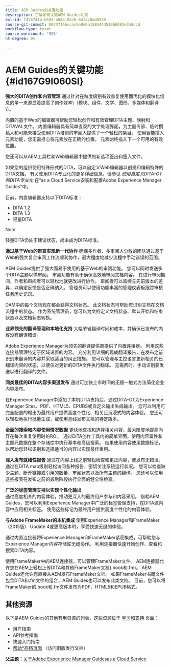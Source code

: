 ```yaml
---
title: AEM Guides的关键功能
description: 了解如何关键AEM Guides功能
exl-id: f456741a-b504-4686-8230-64fac0ad8939
source-git-commit: 8073716bccacbe8d6a158b44d5106b083e3a5dcd
workflow-type: tm+mt
source-wordcount: '926'
ht-degree: 0%

---
```


# AEM Guides的关键功能 {#id167G9I060SI}

**强大的DITA创作和内容管理**
通过针对在粒度级别有效重复使用而优化的模块化信息的单一来源显着提高了创作效率\（模块、组件、文字、图形、多媒体和翻译\）。

内置的基于Web的编辑器可帮助您轻松创作和有效管理DITA主题、映射和DITAVAL文件。 内置编辑器具有简单直观的文字处理界面，为主题专家、临时撰稿人和可能未接受使用DITA培训的审阅人提供了一个轻松的条目。 使用智能插入元素功能，您无需担心将元素放在正确的位置。 元素始终插入下一个可用的有效位置。

您还可以从AEM工具栏和Web编辑器中提供的新选项签出和签入文件。

如果您的组织使用特殊形式的DITA，可以自定义Web编辑器以创建和编辑特殊的DITA文档。 有关使用DITA专业化的更多详细信息，请参见 *使用自定义DITA-OT和DITA专业化* 在“as a Cloud Service安装和配置Adobe Experience Manager Guides”中。

目前，内置编辑器支持以下DITA标准：

* DITA 1.2
* DITA 1.3
* 轻量DITA


>[!NOTE]
>
> 轻量DITA仍处于建议状态，尚未成为DITA标准。

**通过基于Web的审查实现新一代协作**
确保多作者、多审阅人分散的团队通过基于Web的强大复合审阅工作流顺利协作，最大程度地减少流程中手动错误的范围。

AEM Guides提供了强大而易于使用的基于Web的审阅功能。 您可以同时发送多个DITA主题以供审阅。 审阅功能有助于确保高效地审阅文档内容。 在进行审阅期间，作者和审阅者可以轻松地就更改进行协作。 审阅者可以监控与先前版本的差异，以确定反馈是否正确纳入。 管理员可以使用功能丰富的管理仪表板跟踪审核任务历史记录。

DAM中的每个文档现在都会获得文档状态。 此文档状态可帮助您识别文档在文档流程中的状态。 作为系统管理员，您可以为文档定义文档状态、默认开始和结束状态以及文档状态转换。

**业界领先的翻译管理和本地化支持**
大幅节省翻译时间和成本，并确保已发布的内容没有翻译错误。

Adobe Experience Manager为领先的翻译提供商提供了内置连接器。 利用这些连接器管理特定于区域设置的内容。 充分利用详细的现成翻译报告，在发布之前识别未翻译的内容并采取适当的纠正措施。 您可以管理与主控语言更新相关的已翻译内容的状态，以便仅对更新的DITA文件执行翻译。 无需费时、手动识别要发送以进行翻译的文件。

**同类最佳的DITA内容多渠道发布**
通过可加快上市时间的无缝一触式方法简化企业内容发布。

在Experience Manager中添加了本机DITA支持后，通过DITA-OT为Experience Manager Sites、PDF、HTML5、EPUBS或自定义输出生成输出。 您可以利用可完全配置的输出为最终用户提供高度个性化、相关且沉浸式的内容体验。 您还可以轻松地执行批量生成，或使用基线发布文档的特定版本。

**全面的搜索和内容使用情况数据**
更快地查找和选择相关内容，最大限度地提高内容在每次重复使用时的ROI。 通过DITA创作工具内的简单界面，使用内容属性和主题元数据在整个存储库中执行基本和高级搜索。 结果使用内容使用数据标记，以帮助您轻松识别和选择适当的内容以实现最佳重用。

**深入发布就绪性报告**
通过在内容上线之前轻松检查和更正内容，使发布无错误。 通过在DITA map级别轻松访问各种报告，密切关注系统运行状况。 您可以检查缺少主题、断开链接或引用的数量、审阅状态以及所有主题的翻译。 您还可以使用这些报表在发布之前的最后阶段执行全面的健全性检查。

**广泛的标签管理支持以实现个性化输出**\
通过高度相关的内容体验，推动更深入的最终用户参与和内容采用。 借助AEM Guides，您可以利用Experience Manager中广泛的标签管理支持，在DITA源内容中应用相关标签。 使用这些标记为最终用户提供高度个性化的内容体验。

**与Adobe FrameMaker的本机集成**
使用Experience Manager和FrameMaker （2015版） Update 4或更高版本时，享受快速无缝的体验。

通过内置连接器将Experience Manager和FrameMaker紧密集成，可帮助您与Experience Manager内容存储库无缝协作。 利用连接器快速开始创作、查看和搜索DITA内容。

使用FrameMaker中的AEM连接器，可以管理FrameMaker文件。 AEM连接器允许您在AEM上轻松上传DITA和其他FrameMaker文档(.book和.fm)。 AEM Guides还允许您直接从AEM发布FrameMaker文档。 如果FrameMaker书籍文件包含DITA和.fm文件的组合，AEM Guides也可以发布此类文档。 目前，您可以将FrameMaker的.book和.fm文件发布为PDF、HTML5和EPUB格式。

## 其他资源

以下是AEM Guides的其他有用资源的列表，这些资源位于 [学习和支持](https://helpx.adobe.com/support/xml-documentation-for-experience-manager.html) 页面：

* 用户指南
* API参考指南
* 快速入门指南
* [帮助*存档页面](https://helpx.adobe.com/xml-documentation-for-experience-manager/archive.html) （访问旧版发行文档）

**父主题：**[&#x200B;关于Adobe Experience Manager Guidesas a Cloud Service](intro.md)
